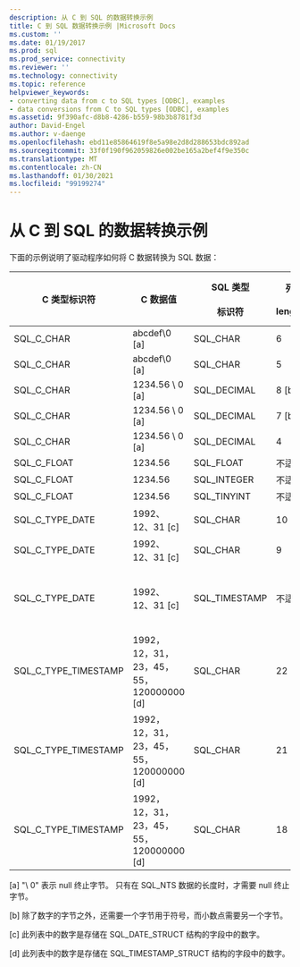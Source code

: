 ```yaml
---
description: 从 C 到 SQL 的数据转换示例
title: C 到 SQL 数据转换示例 |Microsoft Docs
ms.custom: ''
ms.date: 01/19/2017
ms.prod: sql
ms.prod_service: connectivity
ms.reviewer: ''
ms.technology: connectivity
ms.topic: reference
helpviewer_keywords:
- converting data from c to SQL types [ODBC], examples
- data conversions from C to SQL types [ODBC], examples
ms.assetid: 9f390afc-d8b8-4286-b559-98b3b8781f3d
author: David-Engel
ms.author: v-daenge
ms.openlocfilehash: ebd11e85864619f8e5a98e2d8d288653bdc892ad
ms.sourcegitcommit: 33f0f190f962059826e002be165a2bef4f9e350c
ms.translationtype: MT
ms.contentlocale: zh-CN
ms.lasthandoff: 01/30/2021
ms.locfileid: "99199274"
---
```

# <a name="c-to-sql-data-conversion-examples"></a>从 C 到 SQL 的数据转换示例
下面的示例说明了驱动程序如何将 C 数据转换为 SQL 数据：  
  
|C 类型标识符|C 数据值|SQL 类型<br /><br /> 标识符|列<br /><br /> length|SQL 数据<br /><br /> value|SQLSTATE|  
|-----------------------|------------------|-----------------------------|-----------------------|------------------------|--------------|  
|SQL_C_CHAR|abcdef\0 [a]|SQL_CHAR|6|abcdef|不适用|  
|SQL_C_CHAR|abcdef\0 [a]|SQL_CHAR|5|abcde|22001|  
|SQL_C_CHAR|1234.56 \ 0 [a]|SQL_DECIMAL|8 [b]|1234.56|不适用|  
|SQL_C_CHAR|1234.56 \ 0 [a]|SQL_DECIMAL|7 [b]|1234.5|22001|  
|SQL_C_CHAR|1234.56 \ 0 [a]|SQL_DECIMAL|4|----|22003|  
|SQL_C_FLOAT|1234.56|SQL_FLOAT|不适用|1234.56|不适用|  
|SQL_C_FLOAT|1234.56|SQL_INTEGER|不适用|1234|22001|  
|SQL_C_FLOAT|1234.56|SQL_TINYINT|不适用|----|22003|  
|SQL_C_TYPE_DATE|1992、12、31 [c]|SQL_CHAR|10|1992-12-31|不适用|  
|SQL_C_TYPE_DATE|1992、12、31 [c]|SQL_CHAR|9|----|22003|  
|SQL_C_TYPE_DATE|1992、12、31 [c]|SQL_TIMESTAMP|不适用|1992-12-31 00：00：00。0|不适用|  
|SQL_C_TYPE_TIMESTAMP|1992，12，31，23，45，55，120000000 [d]|SQL_CHAR|22|1992-12-31 23：45：55.12|不适用|  
|SQL_C_TYPE_TIMESTAMP|1992，12，31，23，45，55，120000000 [d]|SQL_CHAR|21|1992-12-31 23：45：55。1|22001|  
|SQL_C_TYPE_TIMESTAMP|1992，12，31，23，45，55，120000000 [d]|SQL_CHAR|18|----|22003|  
  
 [a] "\ 0" 表示 null 终止字节。 只有在 SQL_NTS 数据的长度时，才需要 null 终止字节。  
  
 [b] 除了数字的字节之外，还需要一个字节用于符号，而小数点需要另一个字节。  
  
 [c] 此列表中的数字是存储在 SQL_DATE_STRUCT 结构的字段中的数字。  
  
 [d] 此列表中的数字是存储在 SQL_TIMESTAMP_STRUCT 结构的字段中的数字。
